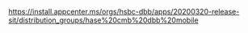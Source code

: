 https://install.appcenter.ms/orgs/hsbc-dbb/apps/20200320-release-sit/distribution_groups/hase%20cmb%20dbb%20mobile
